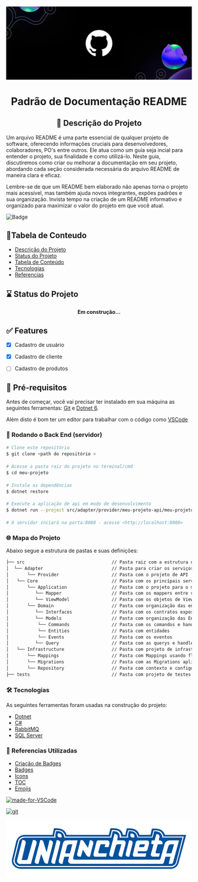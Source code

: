 ![logo](./img/logo2.png)

<h1 align="center">
Padrão de Documentação README
</h1>

<h2 align="center">
📝 Descrição do Projeto
</h2>

<!-- ## Titulo do README

### Titulo do README

#### Titulo do README

##### Titulo do README

<h1> Titulo por tag h</h1>
<h2> Titulo por tag h</h2>
<h3> Titulo por tag h</h3>
<h4> Titulo por tag h</h4>
<h5> Titulo por tag h</h5> -->

<p>Um arquivo README é uma parte essencial de qualquer projeto de software, oferecendo informações cruciais para desenvolvedores, colaboradores, PO's entre outros. Ele atua como um guia seja incial para entender o projeto, sua finalidade e como utilizá-lo. Neste guia, discutiremos como criar ou melhorar a documentação em seu projeto, abordando cada seção considerada necessária do arquivo README de maneira clara e eficaz.

Lembre-se de que um README bem elaborado não apenas torna o projeto mais acessível, mas também ajuda novos integrantes, expões padrões e sua organização. Invista tempo na criação de um README informativo e organizado para maximizar o valor do projeto em que você atual.<p>


![Badge](https://img.shields.io/badge/README-%237159c1?style=for-the-badge&logo=ghost)

## 📑Tabela de Conteudo

<ul id="tabelaconteudo" align="left">
<li><a href="#descricaoprojeto">Descrição do Projeto</a></li>
<li><a href="#statusprojeto">Status do Projeto</a></li>
<li><a href="#tabelaconteudo">Tabela de Conteúdo</a></li>
<li><a href="#tecnologias">Tecnologias</a></li>
<li><a href="#Referencias">Referencias</a></li>
</ul>

## ⌛ Status do Projeto
<h4 align="center">
Em construção...
</h4>

## ✅ Features
- [x] Cadastro de usuário
- [x] Cadastro de cliente
- [ ] Cadastro de produtos


## 📃 Pré-requisitos

Antes de começar, você vai precisar ter instalado em sua máquina as seguintes ferramentas:
[Git](https://git-scm.com) e [Dotnet 6](https://dotnet.microsoft.com/pt-br/download/dotnet/6.0). 

Além disto é bom ter um editor para trabalhar com o código como [VSCode](https://code.visualstudio.com/)

### 🔨 Rodando o Back End (servidor)

```bash
# Clone este repositório
$ git clone <path do repositório >

# Acesse a pasta raiz do projeto no terminal/cmd
$ cd meu-projeto

# Instale as dependências
$ dotnet restore

# Execute a aplicação de api em modo de desenvolvimento
$ dotnet run --project src/adapter/provider/meu-projeto-api/meu-projeto-api.csproj

# O servidor inciará na porta:8080 - acesse <http://localhost:8080>
```
### 🌐 Mapa do Projeto
<p id="mapaprojeto" align="left">Abaixo segue a estrutura de pastas e suas definições:</p>
 
```bash
├── src					                // Pasta raiz com a estrutura do projeto
│  └── Adapter                          // Pasta para criar os serviços de comunicação / Ports & Adpters
│       └── Provider                   	// Pasta com o projeto de API
│   └── Core                         	// Pasta com os princípais serviços do projeto
│       └── Application                 // Pasta com o projeto para o mapeamento das entidades entre domain e serviços
│          └── Mapper                	// Pasta com os mappers entre viewmodel e entidade
│          └── ViewModel                // Pasta com os objetos de ViewModel / DTO
│       └── Domain                  	// Pasta com organização das entidades Domínio do projeto
│          └── Interfaces               // Pasta com os contratos expostos pelo Domínio
│          └── Models                	// Pasta com organização das Entidades e Serviços usando CQRS
│          	└── Commands                // Pasta com os comandos e handler CQRS
│          	└── Entities                // Pasta com entidades
│          	└── Events                  // Pasta com os eventos
│          └── Query                	// Pasta com as querys e handler CQRS
│   └── Infrastructure                  // Pasta com projeto de infrastructure e configurações de acesso a banco
│       └── Mappings                   	// Pasta com Mappings usando fluent das entidades para o banco
│       └── Migrations                  // Pasta com as Migrations aplicadas / a serem aplicadas
│       └── Repository                  // Pasta com contexto e configuração do objeto de repository das entidades
├── tests				                // Pasta com projeto de testes unitários do microserviço
```

### 🛠 Tecnologias
As seguintes ferramentas foram usadas na construção do projeto:
- [Dotnet](https://dotnet.microsoft.com/pt-br/download/dotnet/6.0)
- [C#](https://dotnet.microsoft.com/pt-br/download/dotnet/6.0)
- [RabbitMQ](https://www.rabbitmq.com/)
- [SQL Server](https://www.microsoft.com/pt-br/sql-server/sql-server-downloads)
### 📓 Referencias Utilizadas

- [Criação de Badges](https://shields.io/)
- [Badges](https://github.com/Naereen/badges)
- [Icons](https://simpleicons.org/?q=ghost)
- [TOC](https://github.com/ekalinin/github-markdown-toc#table-of-contents)
- [Emojis](https://gist.github.com/rxaviers/7360908)

[![made-for-VSCode](https://img.shields.io/badge/Made%20for-VSCode-1f425f.svg)](https://code.visualstudio.com/)

[![git](https://badgen.net/badge/icon/git?icon=git&label)](https://git-scm.com)

![anchieta](./img/anchieta.png)